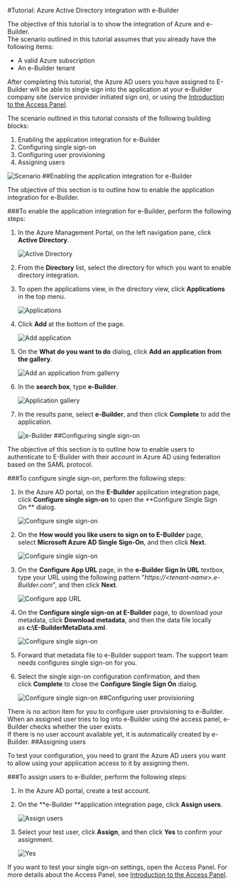 <properties 
    pageTitle="Tutorial: Azure Active Directory integration with e-Builder | Microsoft Azure" 
    description="Learn how to use e-Builder with Azure Active Directory to enable single sign-on, automated provisioning, and more!" 
    services="active-directory" 
    authors="jeevansd"  
    documentationCenter="na" 
    manager="stevenpo"/>
<tags 
    ms.service="active-directory" 
    ms.devlang="na" 
    ms.topic="article" 
    ms.tgt_pltfrm="na" 
    ms.workload="identity" 
    ms.date="01/14/2016" 
    ms.author="jeedes" />

#Tutorial: Azure Active Directory integration with e-Builder
  
The objective of this tutorial is to show the integration of Azure and e-Builder.  
The scenario outlined in this tutorial assumes that you already have the following items:

-   A valid Azure subscription
-   An e-Builder tenant
  
After completing this tutorial, the Azure AD users you have assigned to E-Builder will be able to single sign into the application at your e-Builder company site (service provider initiated sign on), or using the [Introduction to the Access Panel](active-directory-saas-access-panel-introduction.md).
  
The scenario outlined in this tutorial consists of the following building blocks:

1.  Enabling the application integration for e-Builder
2.  Configuring single sign-on
3.  Configuring user provisioning
4.  Assigning users

![Scenario](./media/active-directory-saas-e-builder-tutorial/IC777378.png "Scenario")
##Enabling the application integration for e-Builder
  
The objective of this section is to outline how to enable the application integration for e-Builder.

###To enable the application integration for e-Builder, perform the following steps:

1.  In the Azure Management Portal, on the left navigation pane, click **Active Directory**.

    ![Active Directory](./media/active-directory-saas-e-builder-tutorial/IC700993.png "Active Directory")

2.  From the **Directory** list, select the directory for which you want to enable directory integration.

3.  To open the applications view, in the directory view, click **Applications** in the top menu.

    ![Applications](./media/active-directory-saas-e-builder-tutorial/IC700994.png "Applications")

4.  Click **Add** at the bottom of the page.

    ![Add application](./media/active-directory-saas-e-builder-tutorial/IC749321.png "Add application")

5.  On the **What do you want to do** dialog, click **Add an application from the gallery**.

    ![Add an application from gallerry](./media/active-directory-saas-e-builder-tutorial/IC749322.png "Add an application from gallerry")

6.  In the **search box**, type **e-Builder**.

    ![Application gallery](./media/active-directory-saas-e-builder-tutorial/IC777379.png "Application gallery")

7.  In the results pane, select **e-Builder**, and then click **Complete** to add the application.

    ![e-Builder](./media/active-directory-saas-e-builder-tutorial/IC777380.png "e-Builder")
##Configuring single sign-on
  
The objective of this section is to outline how to enable users to authenticate to E-Builder with their account in Azure AD using federation based on the SAML protocol.

###To configure single sign-on, perform the following steps:

1.  In the Azure AD portal, on the **E-Builder** application integration page, click **Configure single sign-on** to open the **Configure Single Sign On ** dialog.

    ![Configure single sign-on](./media/active-directory-saas-e-builder-tutorial/IC777381.png "Configure single sign-on")

2.  On the **How would you like users to sign on to E-Builder** page, select **Microsoft Azure AD Single Sign-On**, and then click **Next**.

    ![Configure single sign-on](./media/active-directory-saas-e-builder-tutorial/IC777382.png "Configure single sign-on")

3.  On the **Configure App URL** page, in the **e-Builder Sign In URL** textbox, type your URL using the following pattern "*https://\<tenant-name\>.e-Builder.com*", and then click **Next**.

    ![Configure app URL](./media/active-directory-saas-e-builder-tutorial/IC777383.png "Configure app URL")

4.  On the **Configure single sign-on at E-Builder** page, to download your metadata, click **Download metadata**, and then the data file locally as **c:\\E-BuilderMetaData.xml**.

    ![Configure single sign-on](./media/active-directory-saas-e-builder-tutorial/IC777384.png "Configure single sign-on")

5.  Forward that metadata file to e-Builder support team. The support team needs configures single sign-on for you.

6.  Select the single sign-on configuration confirmation, and then click **Complete** to close the **Configure Single Sign On** dialog.

    ![Configure single sign-on](./media/active-directory-saas-e-builder-tutorial/IC777385.png "Configure single sign-on")
##Configuring user provisioning
  
There is no action item for you to configure user provisioning to e-Builder.  
When an assigned user tries to log into e-Builder using the access panel, e-Builder checks whether the user exists.  
If there is no user account available yet, it is automatically created by e-Builder.
##Assigning users
  
To test your configuration, you need to grant the Azure AD users you want to allow using your application access to it by assigning them.

###To assign users to e-Builder, perform the following steps:

1.  In the Azure AD portal, create a test account.

2.  On the **e-Builder **application integration page, click **Assign users**.

    ![Assign users](./media/active-directory-saas-e-builder-tutorial/IC777386.png "Assign users")

3.  Select your test user, click **Assign**, and then click **Yes** to confirm your assignment.

    ![Yes](./media/active-directory-saas-e-builder-tutorial/IC767830.png "Yes")
  
If you want to test your single sign-on settings, open the Access Panel. For more details about the Access Panel, see [Introduction to the Access Panel](active-directory-saas-access-panel-introduction.md).